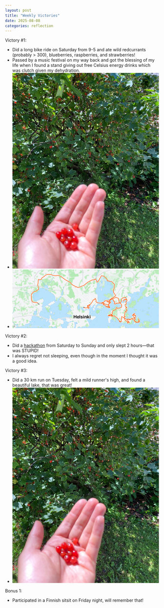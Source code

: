 ```yaml
---
layout: post
title: "Weekly Victories"
date: 2025-08-08
categories: reflection
---
```


Victory #1:

- Did a long bike ride on Saturday from 9-5 and ate wild redcurrants (probably > 300), blueberries, raspberries, and strawberries!
- Passed by a music festival on my way back and got the blessing of my life when I found a stand giving out free Celsius energy drinks which was clutch given my dehydration.
- ![](/imgs/2025-08-08-weekly-victories/berries.jpeg)
- ![](/imgs/2025-08-08-weekly-victories/strava.png)

Victory #2:

- Did a [hackathon](https://x.com/neuralkian/status/1952050363252818082) from Saturday to Sunday and only slept 2 hours—that was STUPID!
- I always regret not sleeping, even though in the moment I thought it was a good idea.

Victory #3:

- Did a 30 km run on Tuesday, felt a mild runner's high, and found a beautiful lake, that was great!
- ![](/imgs/2025-08-08-weekly-victories/berries.jpeg)

Bonus 1:

- Participated in a Finnish sitsit on Friday night, will remember that!
